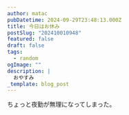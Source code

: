 ```yaml
---
author: matac
pubDatetime: 2024-09-29T23:48:13.000Z
title: 今日はお休み
postSlug: "202410010948"
featured: false
draft: false
tags:
  - random
ogImage: ""
description: |
  おやすみ
_template: blog_post
---
```


ちょっと夜勤が無理になってしまった。
